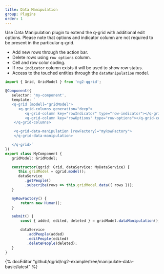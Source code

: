 ```yaml
---
title: Data Manipulation
group: Plugins
order: 1
---
```


Use Data Manipulation plugin to extend the q-grid with additional edit options. Please note that options and indicator column are not required to be present in the particular q-grid.

* Add new rows through the action bar.
* Delete rows using `row options` column.
* Cell and row color coding.
* If `row indicator` column exists it will be used to show row status.
* Access to the touched entities through the `dataManipulation` model.

```typescript
import { Grid, GridModel } from 'ng2-qgrid';

@Component({
   selector: 'my-component',
   template: `
   <q-grid [model]="gridModel">
      <q-grid-columns generation="deep">
         <q-grid-column key="rowIndicator" type="row-indicator"></q-grid-column>
         <q-grid-column key="rowOptions" type="row-options"></q-grid-column>
    </q-grid-columns>

    <q-grid-data-manipulation [rowFactory]="myRowFactory">
    </q-grid-data-manipulation>

   </q-grid>`
})
export class MyComponent {
   gridModel: GridModel;

   constructor(qgrid: Grid, dataService: MyDataService) {
      this.gridModel = qgrid.model();
      dataService
         .getPeople()
         .subscribe(rows => this.gridModel.data({ rows }));
   }

   myRowFactory() {
       return new Human();
   }

   submit() {
       const { added, edited, deleted } = gridModel.dataManipulation();

       dataService
          .addPeople(added)
          .editPeople(edited)
          .deletePeople(deleted);
   }
}
```

{% docEditor "github/qgrid/ng2-example/tree/manipulate-data-basic/latest" %}